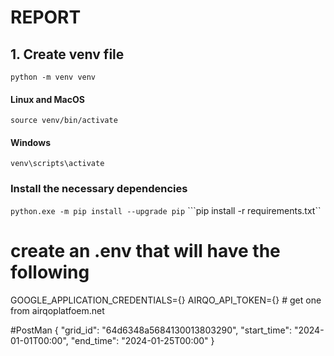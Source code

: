 # REPORT
## 1. Create venv file
```python -m venv venv```
#### Linux and MacOS
```source venv/bin/activate```
#### Windows
```venv\scripts\activate```

### Install the necessary dependencies
```python.exe -m pip install --upgrade pip```
```pip install -r requirements.txt``

# create an .env that will have the following
GOOGLE_APPLICATION_CREDENTIALS={}
AIRQO_API_TOKEN={} # get one from airqoplatfoem.net

#PostMan
{
    "grid_id": "64d6348a5684130013803290",
    "start_time": "2024-01-01T00:00",
    "end_time": "2024-01-25T00:00"
}

